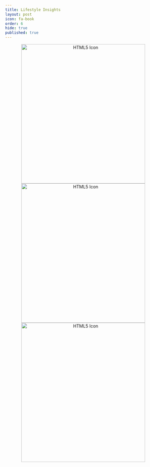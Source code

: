 ```yaml
---
title: Lifestyle Insights
layout: post
icon: fa-book
order: 6
hide: true
published: true
---
```

<html>
<head>
<style>
img {
  width: 100%;
  height: auto;
}
</style>
</head>
<body>

<center>
<img src="https://ami-az.github.io/assets/images/buriedalive.jpg" alt="HTML5 Icon" style="width:400px;height:450px;">

<img src="https://ami-az.github.io/assets/images/greatminds.jpg" alt="HTML5 Icon" style="width:400px;height:450px;">  

<img src="https://ami-az.github.io/assets/images/grow.jpg" alt="HTML5 Icon" style="width:400px;height:450px;">
    
  </center>
  
  
</body>
</html>
